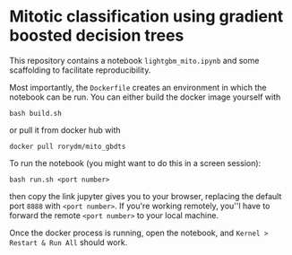 # Mitotic classification using gradient boosted decision trees

This repository contains a notebook `lightgbm_mito.ipynb` and some scaffolding to facilitate reproducibility.

Most importantly, the `Dockerfile` creates an environment in which the notebook can be run.
You can either build the docker image yourself with

```bash build.sh```

or pull it from docker hub with

```docker pull rorydm/mito_gbdts```

To run the notebook (you might want to do this in a screen session):

```bash run.sh <port number>```

then copy the link jupyter gives you to your browser, replacing the default port `8888` with `<port number>`.
If you're working remotely, you''l have to forward the remote `<port number>` to your local machine.

Once the docker process is running, open the notebook, and `Kernel > Restart & Run All` should work.
